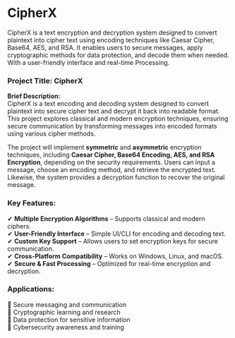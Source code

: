 # CipherX
CipherX is a text encryption and decryption system designed to convert plaintext into cipher text using encoding techniques like Caesar Cipher, Base64, AES, and RSA. It enables users to secure messages, apply cryptographic methods for data protection, and decode them when needed. With a user-friendly interface and real-time Processing.

### **Project Title: CipherX**  
**Brief Description:**  
CipherX is a text encoding and decoding system designed to convert plaintext into secure cipher text and decrypt it back into readable format. This project explores classical and modern encryption techniques, ensuring secure communication by transforming messages into encoded formats using various cipher methods.  

The project will implement **symmetric** and **asymmetric** encryption techniques, including **Caesar Cipher, Base64 Encoding, AES, and RSA Encryption**, depending on the security requirements. Users can input a message, choose an encoding method, and retrieve the encrypted text. Likewise, the system provides a decryption function to recover the original message.  

### **Key Features:**  
✔ **Multiple Encryption Algorithms** – Supports classical and modern ciphers.  
✔ **User-Friendly Interface** – Simple UI/CLI for encoding and decoding text.  
✔ **Custom Key Support** – Allows users to set encryption keys for secure communication.  
✔ **Cross-Platform Compatibility** – Works on Windows, Linux, and macOS.  
✔ **Secure & Fast Processing** – Optimized for real-time encryption and decryption.  

### **Applications:**  
🔹 Secure messaging and communication  
🔹 Cryptographic learning and research  
🔹 Data protection for sensitive information  
🔹 Cybersecurity awareness and training  
